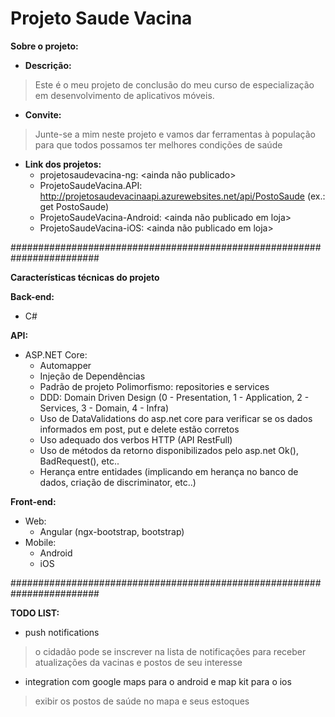 # Projeto Saude Vacina

**Sobre o projeto:**

- **Descrição:**
> Este é o meu projeto de conclusão do meu curso de especialização em desenvolvimento de aplicativos móveis. 

- **Convite:**
> Junte-se a mim neste projeto e vamos dar ferramentas à população para que todos possamos ter melhores condições de saúde

- **Link dos projetos:**
	- projetosaudevacina-ng: <ainda não publicado>
	- ProjetoSaudeVacina.API: http://projetosaudevacinaapi.azurewebsites.net/api/PostoSaude (ex.: get PostoSaude)
	- ProjetoSaudeVacina-Android: <ainda não publicado em loja>
	- ProjetoSaudeVacina-iOS: <ainda não publicado em loja>

########################################################################

**Características técnicas do projeto**

**Back-end:**
- C#

**API:**
- ASP.NET Core:
	- Automapper
	- Injeção de Dependências
	- Padrão de projeto Polimorfismo: repositories e services
	- DDD: Domain Driven Design (0 - Presentation, 1 - Application, 2 - Services, 3 - Domain, 4 - Infra)
	- Uso de DataValidations do asp.net core para verificar se os dados informados em post, put e delete estão corretos
	- Uso adequado dos verbos HTTP (API RestFull)
	- Uso de métodos da retorno disponibilizados pelo asp.net Ok(), BadRequest(), etc..
	- Herança entre entidades (implicando em herança no banco de dados, criação de discriminator, etc..)

**Front-end:**
- Web:
	- Angular (ngx-bootstrap, bootstrap)
- Mobile:
	- Android
	- iOS

########################################################################

**TODO LIST:**
- push notifications
> o cidadão pode se inscrever na lista de notificações para receber atualizações da vacinas e postos de seu interesse
- integration com google maps para o android e map kit para o ios
> exibir os postos de saúde no mapa e seus estoques
